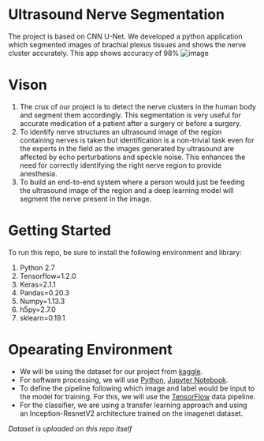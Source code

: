 # Ultrasound Nerve Segmentation
The project is based on CNN U-Net. We developed a python application which segmented images of brachial plexus tissues and shows the nerve cluster accurately. 
This app shows accuracy of 98%
![image](https://user-images.githubusercontent.com/67470724/178104060-b6b65535-f7cc-4176-8934-ed9cbc46db29.png)

# Vison
1. The crux of our project is to detect the nerve clusters in the human body and segment them accordingly. This segmentation is very useful for accurate medication
of a patient after a surgery or before a surgery.
2. To identify nerve structures an ultrasound image of the region containing nerves is taken but identification is a non-trivial task even for the experts in the field as
the images generated by ultrasound are affected by echo perturbations and speckle noise. This enhances the need for correctly identifying the right nerve region to
provide anesthesia.
3. To build an end-to-end system where a person would just be feeding the ultrasound image of the region and a deep learning model will segment the nerve present in
the image.

# Getting Started
To run this repo, be sure to install the following environment and library:
1. Python 2.7
2. Tensorflow=1.2.0
3. Keras=2.1.1
4. Pandas=0.20.3
5. Numpy=1.13.3
6. h5py=2.7.0
7. sklearn=0.19.1

# Opearating Environment
* We will be using the dataset for our project from [kaggle](https://www.kaggle.com/).
* For software processing, we will use [Python](https://www.python.org/), [Jupyter Notebook](https://jupyter.org/).
* To define the pipeline following which image and label would be input to the model for training.
For this, we will use the [TensorFlow](https://github.com/tensorflow/tensorflow) data pipeline.
* For the classifier, we are using a transfer learning approach and using an Inception-ResnetV2 architecture trained on the imagenet dataset.

_Dataset is uploaded on this repo itself_
